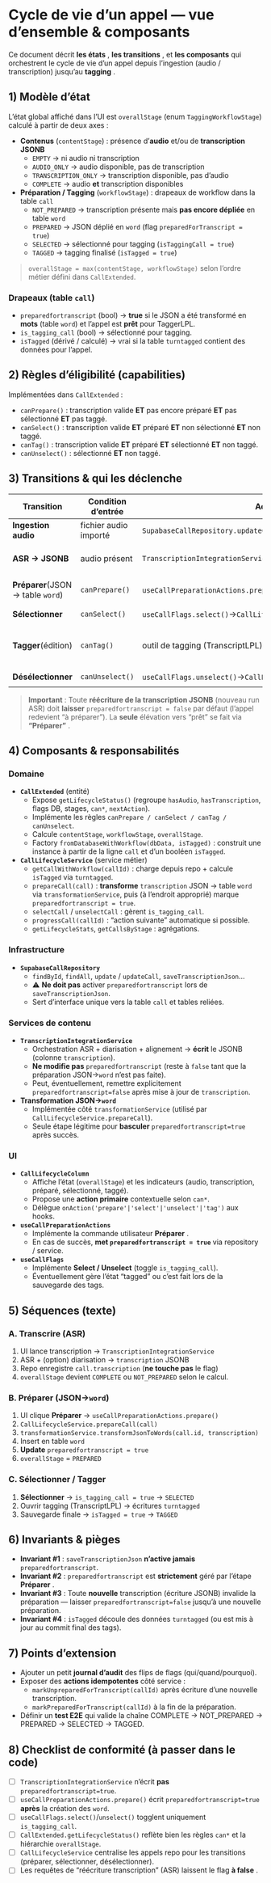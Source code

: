# Cycle de vie d’un appel — vue d’ensemble & composants

Ce document décrit **les états** , **les transitions** , et **les composants** qui orchestrent le cycle de vie d’un appel depuis l’ingestion (audio / transcription) jusqu’au **tagging** .

## 1) Modèle d’état

L’état global affiché dans l’UI est `overallStage` (enum `TaggingWorkflowStage`) calculé à partir de deux axes :

- **Contenus** (`contentStage`) : présence d’**audio** et/ou de **transcription JSONB**
  - `EMPTY` → ni audio ni transcription
  - `AUDIO_ONLY` → audio disponible, pas de transcription
  - `TRANSCRIPTION_ONLY` → transcription disponible, pas d’audio
  - `COMPLETE` → audio **et** transcription disponibles
- **Préparation / Tagging** (`workflowStage`) : drapeaux de workflow dans la table `call`
  - `NOT_PREPARED` → transcription présente mais **pas encore dépliée** en table `word`
  - `PREPARED` → JSON déplié en `word` (flag `preparedForTranscript = true`)
  - `SELECTED` → sélectionné pour tagging (`isTaggingCall = true`)
  - `TAGGED` → tagging finalisé (`isTagged = true`)

> `overallStage = max(contentStage, workflowStage)` selon l’ordre métier défini dans `CallExtended`.

### Drapeaux (table `call`)

- `preparedfortranscript` (bool) → **true** si le JSON a été transformé en **mots** (table `word`) et l’appel est **prêt** pour TaggerLPL.
- `is_tagging_call` (bool) → sélectionné pour tagging.
- `isTagged` (dérivé / calculé) → vrai si la table `turntagged` contient des données pour l’appel.

## 2) Règles d’éligibilité (capabilities)

Implémentées dans `CallExtended` :

- `canPrepare()` : transcription valide **ET** pas encore préparé **ET** pas sélectionné **ET** pas taggé.
- `canSelect()` : transcription valide **ET** préparé **ET** non sélectionné **ET** non taggé.
- `canTag()` : transcription valide **ET** préparé **ET** sélectionné **ET** non taggé.
- `canUnselect()` : sélectionné **ET** non taggé.

## 3) Transitions & qui les déclenche

| Transition                        | Condition d’entrée    | Action (qui écrit)                                                         | Effet DB                                                                           | Nouvel état                                             |
| --------------------------------- | --------------------- | -------------------------------------------------------------------------- | ---------------------------------------------------------------------------------- | ------------------------------------------------------- |
| **Ingestion audio**               | fichier audio importé | `SupabaseCallRepository.updateCall()`(ou upload flow)                      | colonnes audio (path, size, duration…)                                             | `AUDIO_ONLY`si pas de transcription                     |
| **ASR → JSONB**                   | audio présent         | `TranscriptionIntegrationService.saveTranscriptionJson()`                  | `call.transcription = { words[], … }`                                              | `COMPLETE`(et**ne touche pas** `preparedForTranscript`) |
| **Préparer**(JSON → table `word`) | `canPrepare()`        | `useCallPreparationActions.prepare()`→`CallLifecycleService.prepareCall()` | insert table `word` **puis** `preparedfortranscript = true`                        | `PREPARED`                                              |
| **Sélectionner**                  | `canSelect()`         | `useCallFlags.select()`→`CallLifecycleService.selectCall()`                | `is_tagging_call = true`                                                           | `SELECTED`                                              |
| **Tagger**(édition)               | `canTag()`            | outil de tagging (TranscriptLPL)                                           | écritures `turntagged`; éventuellement `isTagged = true`(via service/commit final) | `TAGGED`                                                |
| **Désélectionner**                | `canUnselect()`       | `useCallFlags.unselect()`→`CallLifecycleService.unselectCall()`            | `is_tagging_call = false`                                                          | retour `PREPARED`                                       |

> **Important** : Toute **réécriture de la transcription JSONB** (nouveau run ASR) doit **laisser** `preparedfortranscript = false` par défaut (l’appel redevient “à préparer”). La **seule** élévation vers “prêt” se fait via **“Préparer”** .

## 4) Composants & responsabilités

### Domaine

- **`CallExtended`** (entité)
  - Expose `getLifecycleStatus()` (regroupe `hasAudio`, `hasTranscription`, flags DB, stages, `can*`, `nextAction`).
  - Implémente les règles `canPrepare / canSelect / canTag / canUnselect`.
  - Calcule `contentStage`, `workflowStage`, `overallStage`.
  - Factory `fromDatabaseWithWorkflow(dbData, isTagged)` : construit une instance à partir de la ligne `call` et d’un booléen `isTagged`.
- **`CallLifecycleService`** (service métier)
  - `getCallWithWorkflow(callId)` : charge depuis repo + calcule `isTagged` via `turntagged`.
  - `prepareCall(call)` : **transforme** `transcription` JSON → table `word` via `transformationService`, puis (à l’endroit approprié) marque `preparedfortranscript = true`.
  - `selectCall` / `unselectCall` : gèrent `is_tagging_call`.
  - `progressCall(callId)` : “action suivante” automatique si possible.
  - `getLifecycleStats`, `getCallsByStage` : agrégations.

### Infrastructure

- **`SupabaseCallRepository`**
  - `findById`, `findAll`, `update` / `updateCall`, `saveTranscriptionJson`…
  - ⚠️ **Ne doit pas** activer `preparedfortranscript` lors de `saveTranscriptionJson`.
  - Sert d’interface unique vers la table `call` et tables reliées.

### Services de contenu

- **`TranscriptionIntegrationService`**
  - Orchestration ASR + diarisation + alignement → **écrit** le JSONB (colonne `transcription`).
  - **Ne modifie pas** `preparedfortranscript` (reste à `false` tant que la préparation JSON→`word` n’est pas faite).
  - Peut, éventuellement, remettre explicitement `preparedfortranscript=false` après mise à jour de `transcription`.
- **Transformation JSON→`word`**
  - Implémentée côté `transformationService` (utilisé par `CallLifecycleService.prepareCall`).
  - Seule étape légitime pour **basculer** `preparedfortranscript=true` après succès.

### UI

- **`CallLifecycleColumn`**
  - Affiche l’état (`overallStage`) et les indicateurs (audio, transcription, préparé, sélectionné, taggé).
  - Propose une **action primaire** contextuelle selon `can*`.
  - Délègue `onAction('prepare'|'select'|'unselect'|'tag')` aux hooks.
- **`useCallPreparationActions`**
  - Implémente la commande utilisateur **Préparer** .
  - En cas de succès, **met `preparedfortranscript = true`** via repository / service.
- **`useCallFlags`**
  - Implémente **Select / Unselect** (toggle `is_tagging_call`).
  - Éventuellement gère l’état “tagged” ou c’est fait lors de la sauvegarde des tags.

## 5) Séquences (texte)

### A. Transcrire (ASR)

1. UI lance transcription → `TranscriptionIntegrationService`
2. ASR + (option) diarisation → `transcription` JSONB
3. Repo enregistre `call.transcription` (**ne touche pas** le flag)
4. `overallStage` devient `COMPLETE` ou `NOT_PREPARED` selon le calcul.

### B. Préparer (JSON→`word`)

1. UI clique **Préparer** → `useCallPreparationActions.prepare()`
2. `CallLifecycleService.prepareCall(call)`
3. `transformationService.transformJsonToWords(call.id, transcription)`
4. Insert en table `word`
5. **Update** `preparedfortranscript = true`
6. `overallStage` = `PREPARED`

### C. Sélectionner / Tagger

1. **Sélectionner** → `is_tagging_call = true` → `SELECTED`
2. Ouvrir tagging (TranscriptLPL) → écritures `turntagged`
3. Sauvegarde finale → `isTagged = true` → `TAGGED`

## 6) Invariants & pièges

- **Invariant #1** : `saveTranscriptionJson` **n’active jamais** `preparedfortranscript`.
- **Invariant #2** : `preparedfortranscript` est **strictement** géré par l’étape **Préparer** .
- **Invariant #3** : Toute **nouvelle** transcription (écriture JSONB) invalide la préparation — laisser `preparedfortranscript=false` jusqu’à une nouvelle préparation.
- **Invariant #4** : `isTagged` découle des données `turntagged` (ou est mis à jour au commit final des tags).

## 7) Points d’extension

- Ajouter un petit **journal d’audit** des flips de flags (qui/quand/pourquoi).
- Exposer des **actions idempotentes** côté service :
  - `markUnpreparedForTranscript(callId)` après écriture d’une nouvelle transcription.
  - `markPreparedForTranscript(callId)` à la fin de la préparation.
- Définir un **test E2E** qui valide la chaîne COMPLETE → NOT_PREPARED → PREPARED → SELECTED → TAGGED.

## 8) Checklist de conformité (à passer dans le code)

- [ ] `TranscriptionIntegrationService` n’écrit **pas** `preparedfortranscript=true`.
- [ ] `useCallPreparationActions.prepare()` écrit `preparedfortranscript=true` **après** la création des `word`.
- [ ] `useCallFlags.select()`/`unselect()` togglent uniquement `is_tagging_call`.
- [ ] `CallExtended.getLifecycleStatus()` reflète bien les règles `can*` et la hiérarchie `overallStage`.
- [ ] `CallLifecycleService` centralise les appels repo pour les transitions (préparer, sélectionner, désélectionner).
- [ ] Les requêtes de “réécriture transcription” (ASR) laissent le flag **à false** .

